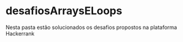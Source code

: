 # desafiosArraysELoops

Nesta pasta estão solucionados os desafios propostos na plataforma Hackerrank
